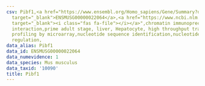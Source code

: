 ```yaml
---
csv: Pibf1,<a href="https://www.ensembl.org/Homo_sapiens/Gene/Summary?db=core;g=ENSMUSG00000022064"
  target="_blank">ENSMUSG00000022064</a>,<a href="https://www.ncbi.nlm.nih.gov/pubmed/23834426"
  target="_blank"><i class="fas fa-file"></i></a>",chromatin immunoprecipitation assay,direct
  interaction,prime adult stage, liver, Hepatocyte, high throughput transcription
  profiling by microarray,nucleotide sequence identification,nucleotide sequence identification,transcriptional
  regulation,
data_alias: Pibf1
data_id: ENSMUSG00000022064
data_numevidence: 1
data_species: Mus musculus
data_taxid: '10090'
title: Pibf1
---
```

